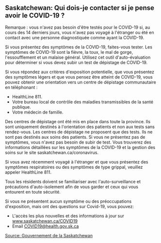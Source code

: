 ## Saskatchewan: Qui dois-je contacter si je pense avoir le COVID-19 ?

Remarque : vous n'avez pas besoin d'être testés pour le COVID-19 si, au cours des 14 derniers jours, vous n'avez pas voyagé à l'étranger ou été en contact avec une personne diagnostiquée comme ayant la COVID-19.

Si vous présentez des symptômes de la COVID-19, faites-vous tester. Les symptômes de COVID-19 sont la fièvre, la toux, le mal de gorge, l'essoufflement et un malaise général. Utilisez cet outil d'auto-évaluation pour déterminer si vous devez subir un test de dépistage de COVID-19.

Si vous répondez aux critères d'exposition potentielle, que vous présentez des symptômes légers et que vous pensez être atteint de COVID-19, vous pouvez obtenir une orientation vers un centre de dépistage communautaire en téléphonant :

- HealthLine 811.
- Votre bureau local de contrôle des maladies transmissibles de la santé publique.
- Votre médecin de famille.

Des centres de dépistage ont été mis en place dans toute la province. Ils sont uniquement destinés à l'orientation des patients et non aux tests sans rendez-vous. Les centres de dépistage ne proposent que des tests. Ils ne sont pas destinés aux soins des patients. Si vous ne présentez pas de symptômes, vous n'avez pas besoin de subir de test. Vous trouverez des informations détaillées sur les symptômes de la COVID-19 et la gestion des soins sur le site saskatchewan.ca/coronavirus.

Si vous avez récemment voyagé à l'étranger et que vous présentez des symptômes respiratoires ou des symptômes de type grippal, veuillez appeler HealthLine 811.

Tous les résidents doivent se familiariser avec l'auto-surveillance et précautions d'auto-isolement afin de vous garder et ceux qui vous entourent en toute sécurité.

Si vous ne présentent aucun symptôme ou des préoccupations d'exposition, mais ont des questions sur Covid-19, vous pouvez:

- L'accès les plus nouvelles et des informations à jour sur www.saskatchewan.ca/COVID19
- Email COVID19@health.gov.sk.ca

[Source: Gouvernement de la Saskatchewan](https://www.saskatchewan.ca/COVID19#utm_campaign=q2_2015&utm_medium=short&utm_source=%2FCOVID19)
